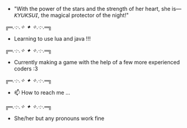 - "With the power of the stars and the strength of her heart, she is—𝘒𝘠𝘜𝘒𝘚𝘜𝘐, the magical protector of the night!"

 ╔═*.·:·.✧ ✦ ✧.·:·.*═╗
- Learning to use lua and java !!!

 ╔═*.·:·.✧ ✦ ✧.·:·.*═╗
- Currently making a game with the help of a few more experienced coders :3

 ╔═*.·:·.✧ ✦ ✧.·:·.*═╗
- 📫 How to reach me ...

 ╔═*.·:·.✧ ✦ ✧.·:·.*═╗
- She/her but any pronouns work fine
  

<!---
Kyuksui/Kyuksui is a ✨ special ✨ repository because its `README.md` (this file) appears on your GitHub profile.
You can click the Preview link to take a look at your changes.
--->
